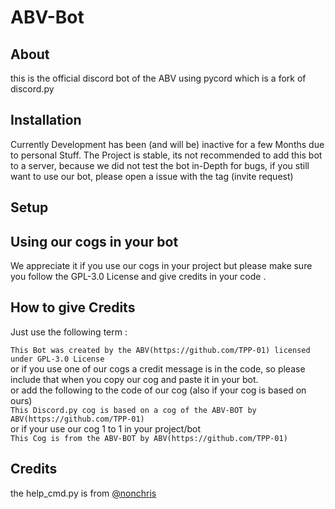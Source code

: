 # ABV-Bot
## About  
this is the official discord bot of the ABV using pycord which is a fork of discord.py  
## Installation  
Currently Development has been (and will be) inactive for a few Months due to personal Stuff.
The Project is stable, its not recommended to add this bot to a server, because we did not test the bot in-Depth for bugs, if you still want to use our bot, please open a issue with the tag (invite request)
## Setup  

## Using our cogs in your bot  
We appreciate it if you use our cogs in your project but please make sure you follow the GPL-3.0 License and give credits in your code .
## How to give Credits  
Just use the following term :  

```This Bot was created by the ABV(https://github.com/TPP-01) licensed under GPL-3.0 License ```   
or if you use one of our cogs a credit message is in the code, so please include that when you copy our cog and paste it in your bot.  
or add the following to the code of our cog (also if your cog is based on ours)  
```This Discord.py cog is based on a cog of the ABV-BOT by ABV(https://github.com/TPP-01)```  
or if your use our cog 1 to 1 in your project/bot  
```This Cog is from the ABV-BOT by ABV(https://github.com/TPP-01)```  

## Credits  
the help_cmd.py is from [@nonchris](https://gist.github.com/nonchris/1c7060a14a9d94e7929aa2ef14c41bc2)
